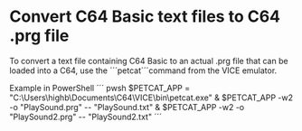 # Convert C64 Basic text files to C64 .prg file
To convert a text file containing C64 Basic to an actual .prg file that can be loaded into a C64, use the ´´´petcat´´´command from the VICE emulator.

Example in PowerShell
´´´ pwsh
$PETCAT_APP = "C:\Users\highb\Documents\C64\VICE\bin\petcat.exe"
& $PETCAT_APP -w2 -o "PlaySound.prg" -- "PlaySound.txt"
& $PETCAT_APP -w2 -o "PlaySound2.prg" -- "PlaySound2.txt"
´´´
